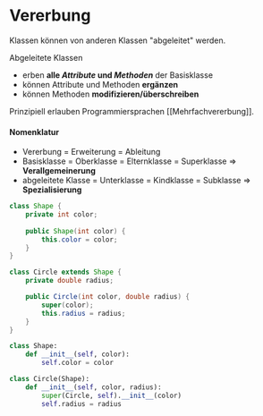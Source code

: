 # Vererbung
Klassen können von anderen Klassen "abgeleitet" werden.

Abgeleitete Klassen
- erben **alle *Attribute* und *Methoden*** der Basisklasse
- können Attribute und Methoden **ergänzen**
- können Methoden **modifizieren/überschreiben**

Prinzipiell erlauben Programmiersprachen [[Mehrfachvererbung]].

#### Nomenklatur
- Vererbung = Erweiterung = Ableitung
- Basisklasse = Oberklasse = Elternklasse = Superklasse $\Rightarrow$ **Verallgemeinerung**
- abgeleitete Klasse = Unterklasse = Kindklasse = Subklasse $\Rightarrow$ **Spezialisierung**

```java
class Shape {
	private int color;
	
	public Shape(int color) {
		this.color = color;
	}
}

class Circle extends Shape {
	private double radius;

	public Circle(int color, double radius) {
		super(color);
		this.radius = radius;
	}
}
```

```python
class Shape:
	def __init__(self, color):
		self.color = color

class Circle(Shape):
	def __init__(self, color, radius):
		super(Circle, self).__init__(color)
		self.radius = radius
```
